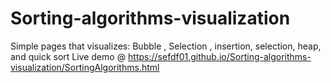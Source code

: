 # Sorting-algorithms-visualization
Simple pages that visualizes: Bubble , Selection , insertion, selection, heap, and quick sort
Live demo  @ https://sefdf01.github.io/Sorting-algorithms-visualization/SortingAlgorithms.html
